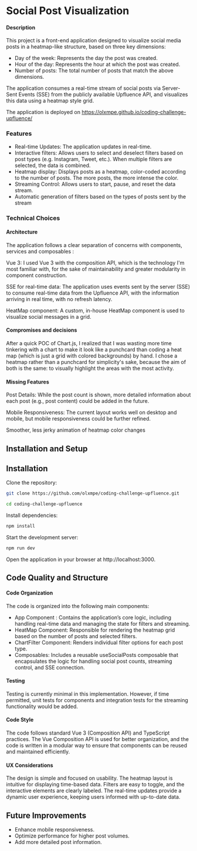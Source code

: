 
# Social Post Visualization

#### Description
This project is a front-end application designed to visualize social media posts in a heatmap-like structure, based on three key dimensions:

- Day of the week: Represents the day the post was created.
- Hour of the day: Represents the hour at which the post was created.
- Number of posts: The total number of posts that match the above dimensions.

The application consumes a real-time stream of social posts via Server-Sent Events (SSE) from the publicly available Upfluence API, and visualizes this data using a heatmap style grid.

The application is deployed on  https://olxmpe.github.io/coding-challenge-upfluence/

### Features
- Real-time Updates: The application updates in real-time.
- Interactive filters: Allows users to select and deselect filters based on post types (e.g. Instagram, Tweet, etc.). When multiple filters are selected, the data is combined.
- Heatmap display: Displays posts as a heatmap, color-coded according to the number of posts. The more posts, the more intense the color.
- Streaming Control: Allows users to start, pause, and reset the data stream.
- Automatic generation of filters based on the types of posts sent by the stream


### Technical Choices
#### Architecture
The application follows a clear separation of concerns with components, services and composables :

Vue 3: I used Vue 3 with the composition API, which is the technology I'm most familiar with, for the sake of maintainability and greater modularity in component construction.

SSE for real-time data: The application uses events sent by the server (SSE) to consume real-time data from the Upfluence API, with the information arriving in real time, with no refresh latency.

HeatMap component: A custom, in-house HeatMap component is used to visualize social messages in a grid.

#### Compromises and decisions
After a quick POC of Chart.js, I realized that I was wasting more time tinkering with a chart to make it look like a punchcard than coding a heat map (which is just a grid with colored backgrounds) by hand. I chose a heatmap rather than a punchcard for simplicity's sake, because the aim of both is the same: to visually highlight the areas with the most activity. 

#### Missing Features
Post Details: While the post count is shown, more detailed information about each post (e.g., post content) could be added in the future.

Mobile Responsiveness: The current layout works well on desktop and mobile, but mobile responsiveness could be further refined.

Smoother, less jerky animation of heatmap color changes

## Installation and Setup


## Installation

Clone the repository:
```bash
git clone https://github.com/olxmpe/coding-challenge-upfluence.git
```
```bash
cd coding-challenge-upfluence
```

Install dependencies:
```bash
npm install
```

Start the development server:
```bash
npm run dev
```

Open the application in your browser at http://localhost:3000.
## Code Quality and Structure

#### Code Organization
The code is organized into the following main components:

- App Component : Contains the application’s core logic, including handling real-time data and managing the state for filters and streaming.
- HeatMap Component: Responsible for rendering the heatmap grid based on the number of posts and selected filters.
- ChartFilter Component: Renders individual filter options for each post type.
- Composables: Includes a reusable useSocialPosts composable that encapsulates the logic for handling social post counts, streaming control, and SSE connection.

#### Testing
Testing is currently minimal in this implementation. However, if time permitted, unit tests for components and integration tests for the streaming functionality would be added.

#### Code Style
The code follows standard Vue 3 (Composition API) and TypeScript practices. The Vue Composition API is used for better organization, and the code is written in a modular way to ensure that components can be reused and maintained efficiently.

#### UX Considerations
The design is simple and focused on usability. The heatmap layout is intuitive for displaying time-based data.
Filters are easy to toggle, and the interactive elements are clearly labeled.
The real-time updates provide a dynamic user experience, keeping users informed with up-to-date data.

## Future Improvements
- Enhance mobile responsiveness.
- Optimize performance for higher post volumes.
- Add more detailed post information.

